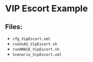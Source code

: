 # VIP Escort Example


## Files:

* `cfg_VipEscort.xml`
* `runUxAS_VipEscort.sh`
* `runAMASE_VipEscort.sh`
* `Scenario_VipEscort.xml`